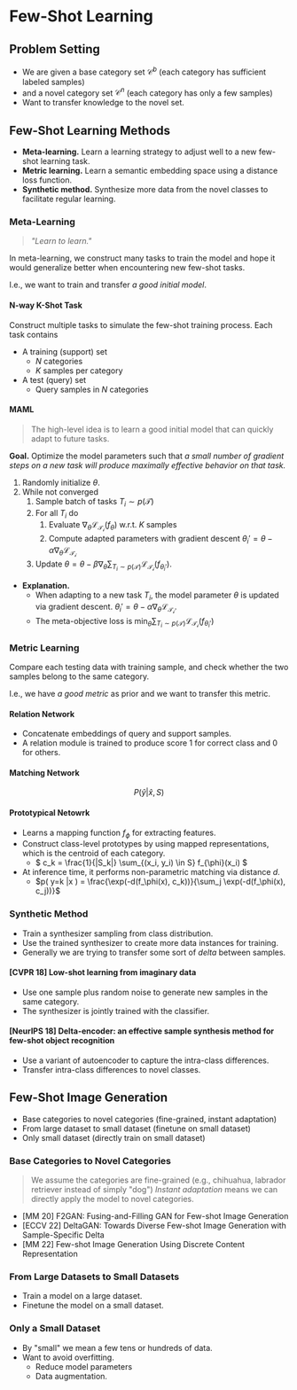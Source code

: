 # Few-Shot Learning

## Problem Setting

- We are given a base category set $\mathcal{C}^b$ (each category has sufficient labeled samples)
- and a novel category set $\mathcal{C}^n$ (each category has only a few samples)
- Want to transfer knowledge to the novel set.

## Few-Shot Learning Methods

- **Meta-learning.** Learn a learning strategy to adjust well to a new few-shot learning task.
- **Metric learning.** Learn a semantic embedding space using a distance loss function.
- **Synthetic method.** Synthesize more data from the novel classes to facilitate regular learning.

### Meta-Learning

> *"Learn to learn."*

In meta-learning, we construct many tasks to train the model and hope it would generalize better when encountering new few-shot tasks.

I.e., we want to train and transfer *a good initial model*.

#### N-way K-Shot Task

Construct multiple tasks to simulate the few-shot training process. Each task contains

- A training (support) set
  - $N$ categories
  - $K$ samples per category
- A test (query) set
  - Query samples in $N$ categories

#### MAML

> The high-level idea is to learn a good initial model that can quickly adapt to future tasks.

**Goal.** Optimize the model parameters such that *a small number of gradient steps on a new task will produce maximally effective behavior on that task.*

1. Randomly initialize $\theta$.
2. While not converged
   1. Sample batch of tasks $T_i \sim p(\mathcal{T})$
   2. For all $T_i$ do
      1. Evaluate $\nabla_{\theta} \mathcal{L}_{\mathcal{T_i}}(f_{\theta})$ w.r.t. $K$ samples
      2. Compute adapted parameters with gradient descent $\theta_i' = \theta - \alpha \nabla_{\theta} \mathcal{L}_{\mathcal{T_i}}$
   3. Update $\theta = \theta - \beta \nabla_{\theta} \sum_{T_i \sim p(\mathcal{T})} \mathcal{L}_{\mathcal{T_i}}(f_{\theta_i'})$.

- **Explanation.**
  - When adapting to a new task $T_i$, the model parameter $\theta$ is updated via gradient descent. $\theta_i' = \theta - \alpha \nabla_{\theta} \mathcal{L}_{\mathcal{T_i}}$.
  - The meta-objective loss is $\min_{\theta} \sum_{T_i \sim p(\mathcal{T})} \mathcal{L}_{\mathcal{T_i}}(f_{\theta_i'})$

### Metric Learning

Compare each testing data with training sample, and check whether the two samples belong to the same category.

I.e., we have *a good metric* as prior and we want to transfer this metric.

#### Relation Network

- Concatenate embeddings of query and support samples.
- A relation module is trained to produce score 1 for correct class and 0 for others.

#### Matching Network

$$ P(\hat{y} | \hat{x}, S) $$

#### Prototypical Netowrk

- Learns a mapping function $f_\phi$ for extracting features.
- Construct class-level prototypes by using mapped representations, which is the centroid of each category.
  - $ c_k = \frac{1}{|S_k|} \sum_{(x_i, y_i) \in S} f_{\phi}(x_i) $
- At inference time, it performs non-parametric matching via distance $d$.
  - $p( y=k |x ) = \frac{\exp(-d(f_\phi(x), c_k))}{\sum_j \exp(-d(f_\phi(x), c_j))}$

### Synthetic Method

- Train a synthesizer sampling from class distribution.
- Use the trained synthesizer to create more data instances for training.
- Generally we are trying to transfer some sort of *delta* between samples.

#### [CVPR 18] Low-shot learning from imaginary data

- Use one sample plus random noise to generate new samples in the same category.
- The synthesizer is jointly trained with the classifier.

#### [NeurIPS 18] Delta-encoder: an effective sample synthesis method for few-shot object recognition

- Use a variant of autoencoder to capture the intra-class differences.
- Transfer intra-class differences to novel classes.

## Few-Shot Image Generation

- Base categories to novel categories (fine-grained, instant adaptation)
- From large dataset to small dataset (finetune on small dataset)
- Only small dataset (directly train on small dataset)

### Base Categories to Novel Categories

> We assume the categories are fine-grained (e.g., chihuahua, labrador retriever instead of simply "dog")
> *Instant adaptation* means we can directly apply the model to novel categories.

- [MM 20] F2GAN: Fusing-and-Filling GAN for Few-shot Image Generation
- [ECCV 22] DeltaGAN: Towards Diverse Few-shot Image Generation with Sample-Specific Delta
- [MM 22] Few-shot Image Generation Using Discrete Content Representation

### From Large Datasets to Small Datasets

- Train a model on a large dataset.
- Finetune the model on a small dataset.

### Only a Small Dataset

- By "small" we mean a few tens or hundreds of data.
- Want to avoid overfitting.
  - Reduce model parameters
  - Data augmentation.
